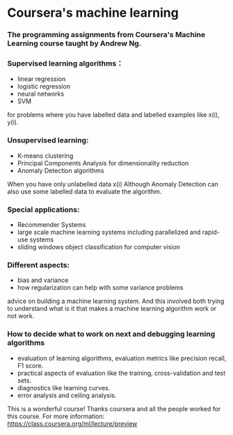 # Coursera's machine learning

### The programming assignments from Coursera's Machine Learning course taught by Andrew Ng.

### Supervised learning algorithms：

- linear regression 
- logistic regression
- neural networks
- SVM

for problems where you have labelled data and labelled examples like x(i), y(i).

### Unsupervised learning:
- K-means clustering
- Principal Components Analysis for dimensionality reduction 
- Anomaly Detection algorithms 

When you have only unlabelled data x(i) Although Anomaly Detection can also use some labelled data to evaluate the algorithm.

### Special applications: 
- Recommender Systems 
- large scale machine learning systems including parallelized and rapid-use systems 
- sliding windows object classification for computer vision

### Different aspects:
- bias and variance
- how regularization can help with some variance problems

advice on building a machine learning system. And this involved both trying to understand what is it that makes a machine learning algorithm work or not work.

### How to decide what to work on next and debugging learning algorithms
- evaluation of learning algorithms, evaluation metrics like precision recall, F1 score.
- practical aspects of evaluation like the training, cross-validation and test sets. 
- diagnostics like learning curves.
- error analysis and ceiling analysis. 

This is a wonderful course! Thanks coursera and all the people worked for this course. 
For more information: https://class.coursera.org/ml/lecture/preview
